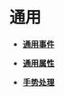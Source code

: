 # 通用<a name="ZH-CN_TOPIC_0000001111421388"></a>

-   **[通用事件](ts-universal-events.md)**  

-   **[通用属性](ts-universal-attributes.md)**  

-   **[手势处理](ts-gesture-processing.md)**  


